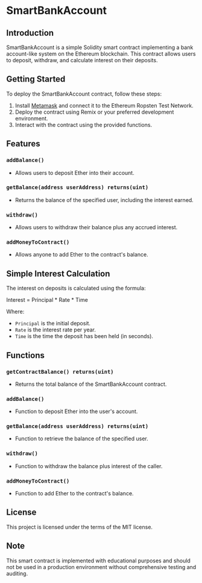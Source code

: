 # SmartBankAccount

## Introduction
SmartBankAccount is a simple Solidity smart contract implementing a bank account-like system on the Ethereum blockchain. This contract allows users to deposit, withdraw, and calculate interest on their deposits.

## Getting Started
To deploy the SmartBankAccount contract, follow these steps:

1. Install [Metamask](https://metamask.io/) and connect it to the Ethereum Ropsten Test Network.
2. Deploy the contract using Remix or your preferred development environment.
3. Interact with the contract using the provided functions.

## Features

### `addBalance()`
- Allows users to deposit Ether into their account.

### `getBalance(address userAddress) returns(uint)`
- Returns the balance of the specified user, including the interest earned.

### `withdraw()`
- Allows users to withdraw their balance plus any accrued interest.

### `addMoneyToContract()`
- Allows anyone to add Ether to the contract's balance.

## Simple Interest Calculation
The interest on deposits is calculated using the formula:


Interest = Principal * Rate * Time


Where:
- `Principal` is the initial deposit.
- `Rate` is the interest rate per year.
- `Time` is the time the deposit has been held (in seconds).

## Functions

### `getContractBalance() returns(uint)`
- Returns the total balance of the SmartBankAccount contract.

### `addBalance()`
- Function to deposit Ether into the user's account.

### `getBalance(address userAddress) returns(uint)`
- Function to retrieve the balance of the specified user.

### `withdraw()`
- Function to withdraw the balance plus interest of the caller.

### `addMoneyToContract()`
- Function to add Ether to the contract's balance.

## License
This project is licensed under the terms of the MIT license.

## Note
This smart contract is implemented with educational purposes and should not be used in a production environment without comprehensive testing and auditing.
